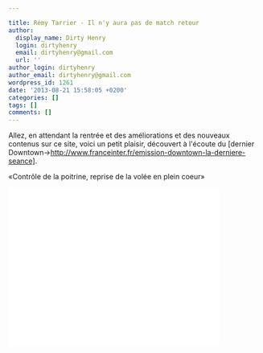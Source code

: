 ```yaml
---

title: Rémy Tarrier - Il n'y aura pas de match retour
author:
  display_name: Dirty Henry
  login: dirtyhenry
  email: dirtyhenry@gmail.com
  url: ''
author_login: dirtyhenry
author_email: dirtyhenry@gmail.com
wordpress_id: 1261
date: '2013-08-21 15:58:05 +0200'
categories: []
tags: []
comments: []
---
```

Allez, en attendant la rentrée et des améliorations et des nouveaux contenus sur ce site, voici un petit plaisir, découvert à l'écoute du [dernier Downtown->http://www.franceinter.fr/emission-downtown-la-derniere-seance].

«Contrôle de la poitrine, reprise de la volée en plein coeur»

 <iframe width="420" height="315" src="//www.youtube.com/embed/gmkb6YBboNs" frameborder="0" allowfullscreen></iframe>
